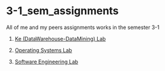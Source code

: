 # 3-1_sem_assignments

All of me and my peers assignments works in the semester 3-1

1. [Ke (DataWarehouse-DataMining) Lab](./Knowledge_Engineering_Lab)

2. [Operating Systems Lab](./Operating_Systems_Lab)

3. [Software Engineering Lab](./Software_Engineering_Lab)
